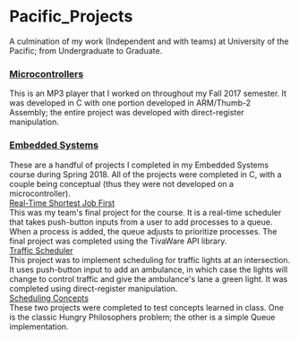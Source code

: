 # Pacific_Projects
A culmination of my work (Independent and with teams) at University of the Pacific; from Undergraduate to Graduate.

### [Microcontrollers](https://github.com/zabuelhaj/Pacific_Projects/tree/master/MP3_Full_Code) ###  
This is an MP3 player that I worked on throughout my Fall 2017 semester. It was developed in C with one portion developed in ARM/Thumb-2 Assembly; the entire project was developed with direct-register manipulation.

### [Embedded Systems](https://github.com/zabuelhaj/Pacific_Projects/tree/master/Embedded_Systems) ###  
These are a handful of projects I completed in my Embedded Systems course during Spring 2018. All of the projects were completed in C, with a couple being conceptual (thus they were not developed on a microcontroller).  
[Real-Time Shortest Job First](https://github.com/zabuelhaj/Pacific_Projects/tree/master/Embedded_Systems/Final_Project)  
This was my team's final project for the course. It is a real-time scheduler that takes push-button inputs from a user to add processes to a queue. When a process is added, the queue adjusts to prioritize processes. The final project was completed using the TivaWare API library.  
[Traffic Scheduler](https://github.com/zabuelhaj/Pacific_Projects/tree/master/Embedded_Systems/Traffic_Scheduling)  
This project was to implement scheduling for traffic lights at an intersection. It uses push-button input to add an ambulance, in which case the lights will change to control traffic and give the ambulance's lane a green light. It was completed using direct-register manipulation.  
[Scheduling Concepts](https://github.com/zabuelhaj/Pacific_Projects/tree/master/Embedded_Systems/Concepts_Scheduling)  
These two projects were completed to test concepts learned in class. One is the classic Hungry Philosophers problem; the other is a simple Queue implementation.
